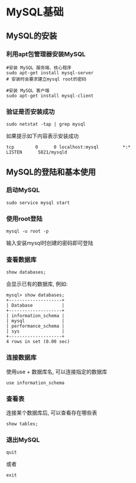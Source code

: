# MySQL基础

## MySQL的安装
### 利用apt包管理器安装MySQL
```
#安装 MySQL 服务端、核心程序
sudo apt-get install mysql-server
# 安装时会要求建立mysql root的密码

#安装 MySQL 客户端
sudo apt-get install mysql-client
```

### 验证是否安装成功
```
sudo netstat -tap | grep mysql
```
如果提示如下内容表示安装成功
```
tcp        0      0 localhost:mysql         *:*                     LISTEN      5821/mysqld
```

## MySQL的登陆和基本使用
### 启动MySQL
```
sudo service mysql start
```
### 使用root登陆
```
mysql -u root -p
```
输入安装mysql时创建的密码即可登陆

### 查看数据库
```
show databases;
```
会显示已有的数据库, 例如:
```
mysql> show databases;
+--------------------+
| Database           |
+--------------------+
| information_schema |
| mysql              |
| performance_schema |
| sys                |
+--------------------+
4 rows in set (0.00 sec)
```

### 连接数据库
使用use + 数据库名, 可以连接指定的数据库
```
use information_schema
```

### 查看表
连接某个数据库后, 可以查看存在哪些表
```
show tables;
```

### 退出MySQL
```
quit
```
或者
```
exit
```

